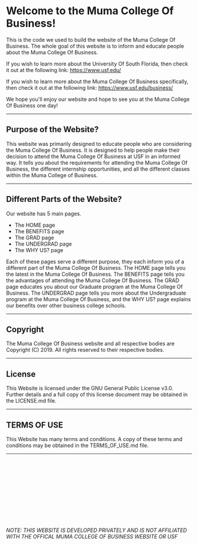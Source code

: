 <h1> Welcome to the Muma College Of Business!</h1>
This is the code we used to build the website of the Muma College Of Business. The whole goal of this website is to inform and 
educate people about the Muma College Of Business.

If you wish to learn more about the University Of South Florida, then check it out at the following link: https://www.usf.edu/

If you wish to learn more about the Muma College Of Business specifically, then check it out at the following link: https://www.usf.edu/business/

We hope you'll enjoy our website and hope to see you at the Muma College Of Business one day!

<hr />

<h2> Purpose of the Website? </h2>
This website was primarily designed to educate people who are considering the Muma College Of Business. It is designed to help 
people make their decision to attend the Muma College Of Business at USF in an informed way. It tells you about the requirements 
for attending the Muma College Of Business, the different internship opportunities, and all the different classes within the 
Muma College of Business.

<hr />

<h2> Different Parts of the Website? </h2>
Our website has 5 main pages. 
<ul>
<li>The HOME page</li>
<li>The BENEFITS page</li> 
<li>The GRAD page</li> 
<li>The UNDERGRAD page</li> 
<li>The WHY US? page</li>
</ul>
Each of 
these pages serve a different purpose, they each inform you of a different part of the Muma College Of Business. The HOME page tells
you the latest in the Muma College Of Business. The BENEFITS page tells you the advantages of attending the Muma College Of Business.
The GRAD page educates you about our Graduate program at the Muma College Of Business. The UNDERGRAD page tells you more about the 
Undergraduate program at the Muma College Of Business, and the WHY US? page explains our benefits over other business college schools.

<hr />

<h2> Copyright </h2>
The Muma College Of Business website and all respective bodies are Copyright (C) 2019. All rights reserved to their respective bodies.

<hr />

<h2> License </h2>
This Website is licensed under the GNU General Public License v3.0. Further details and a full copy of this license document may be 
obtained in the LICENSE.md file.

<hr />

<h2> TERMS OF USE </h2>
This Website has many terms and conditions. A copy of these terms and conditions may be obtained in the TERMS_OF_USE.md file.

<hr />
<br />
<br />
<br />
<br />
<br />
<br />
<br />
<br />
<br />
<br />

<i>NOTE: THIS WEBSITE IS DEVELOPED PRIVATELY AND IS NOT AFFILIATED WITH THE OFFICAL MUMA COLLEGE OF BUSINESS WEBSITE OR USF</i>
